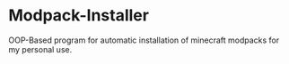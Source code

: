 # Modpack-Installer
OOP-Based program for automatic installation of minecraft modpacks for my personal use.
